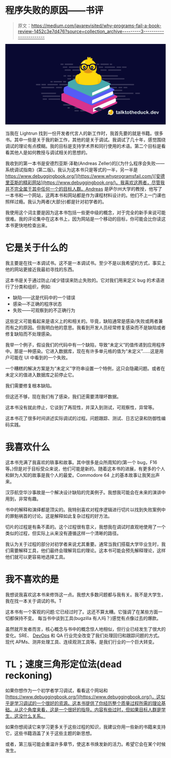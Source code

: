 # 程序失败的原因——书评

> 原文：<https://medium.com/javarevisited/why-programs-fail-a-book-review-1452c3e7d476?source=collection_archive---------3----------------------->

![](img/cde19ee98231b191b11ac82cbb3fa2ef.png)

当我在 Lightrun 找到一份开发者代言人的新工作时，我首先要的就是书籍。很多书。其中一些是关于我的新工作，其他的是关于调试。我调试了几十年，感觉围绕调试的理论有点模糊。我的目标是支持学术界和同行使用的术语。第二个目标是看看其他人是如何教授与调试相关的思想的。

我收到的第一本书是安德烈亚斯·泽勒(Andreas Zeller)的[《为什么程序会失败——系统调试指南》(第二版)。我认为这本书只是等式的一半，另一半是 https://www.debuggingbook.org/](https://www.whyprogramsfail.com/)[安德里亚斯的精彩网站](https://www.debuggingbook.org/)。我喜欢这两者，尽管我并不完全属于其中任何一个的目标人群。Andreas 是萨尔州大学的教授，他写了一本书和一个网站，这两本书和网站都是作为课程材料设计的。他们不上一门课也照样过瘾。我认为两者(大部分)都是针对初学者的。

我使用这个词主要是因为这本书包括一些更中级的概念，对于完全的新手来说可能很难。我的评论集中在这本书上，因为网站是一个移动的目标，你可能会比你读这本书更快地检查出来。

# 它是关于什么的

我主要是在找一本调试书。这不是一本调试书。至少不是以我希望的方式，事实上他的网站更接近我最初寻找的东西。

这本书是关于通过防止/减少错误来防止失败的。它对我们用来定义 bug 的术语进行了分类和组织，例如:

*   缺陷——这是代码中的一个错误
*   感染—不正确的程序状态
*   失败——可观察到的不正确行为

这些定义可能看起来是语义上的和相关的。毕竟，缺陷通常是感染/失败或两者兼而有之的原因。但我明白他的意思。我看到开发人员经常修复感染而不是缺陷或者修复缺陷而不处理感染。

我举一个例子，假设我们的代码中有一个缺陷，导致“未定义”的值传递到应用程序中。那是一种感染。它进入数据库，现在有许多单元格的值为“未定义”……这是用户可能在 UI 中看到的一个失败。

一个糟糕的解决方案是为“未定义”字符串设置一个特例，这只会隐藏问题。或者在未定义的值进入数据库之前停止它。

我们需要修复根本缺陷。

但这还不够，现在我们有了感染，我们还需要清理坏数据。

这本书没有就此停止，它谈到了再现性，并深入到测试，可观察性，异常等。

这本书花了很多时间讲述实际调试的过程。问题跟踪、测试、日志记录和防御性编码实践。

# 我喜欢什么

这本书充满了我喜欢的轶事和故事。其中很多是众所周知的(第一个 bug，F16 等。)但是对于目标受众来说，他们可能是新的。随着这本书的进展，有更多的个人和鲜为人知的故事是我个人的最爱。Commodore 64 上的基本故事让我笑出声来。

汉莎航空华沙事故是一个解决设计缺陷的完美例子。我想我可能会在未来的演讲中用到，非常有趣。

书中的解释和演绎都是顶尖的。我特别喜欢对程序逻辑进行切片以找到失败案例中的罪魁祸首的讨论。这是解释如此复杂过程的好方法。

切片的过程是有条不紊的。这个过程很有意义，我想我在调试时直观地使用了一个类似的过程，但实际上从来没有遵循这样一个清晰的路径。

我认为关于过程的部分对初学者来说尤其重要。通常当我们搭载大学毕业生时，我们需要解释工具，他们最终会理解背后的理论。这本书可能会预先解释理论，这样他们就可以更容易地选择工具。

# 我不喜欢的是

我想说我喜欢这本书来修饰这一点。我想大多数问题都与我有关。我不是大学生，我在找一本关于调试的书。T

这本书有一个客观的问题:它已经过时了。这还不算太糟。它强调了在某些方面一切都保持不变。
每当书中谈到工具(bugzilla 有人吗？)感觉有点像过去的爆款。

虽然就开发者而言，核心概念与书中的概念惊人地相似，但行业已经发生了很大的变化。SRE、 [DevOps](/javarevisited/13-best-courses-to-learn-devops-for-senior-developers-in-2020-a2997ff7c33c) 和 QA 行业完全改变了我们处理回归和跟踪问题的方式。现代 APMs、测井处理工具、连续观测工具等。是我们行业的一个巨大转变。

# TL；速度三角形定位法(dead reckoning)

如果你想作为一个初学者学习调试，看看这个网站和[https://www.debuggingbook.org/](https://www.debuggingbook.org/)，这似乎是学习调试的一个很好的资源。这本书提供了你经历整个质量过程所需的理论基础。从这个角度来看，这是一个很好的指导。内容有些过时，但如果目标人群是学生，这没什么关系。

如果你想阅读它来学习更多关于这些过程的知识，我建议你用一些新的书籍来支持它，这些书籍涵盖了关于这些主题的新思想。

或者，第三版可能会重温许多章节，使这本书焕发新的活力。希望它会在某个时候发生。
